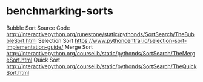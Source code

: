 # benchmarking-sorts

Bubble Sort Source Code http://interactivepython.org/runestone/static/pythonds/SortSearch/TheBubbleSort.html
Selection Sort https://www.pythoncentral.io/selection-sort-implementation-guide/
Merge Sort http://interactivepython.org/courselib/static/pythonds/SortSearch/TheMergeSort.html
Quick Sort http://interactivepython.org/courselib/static/pythonds/SortSearch/TheQuickSort.html